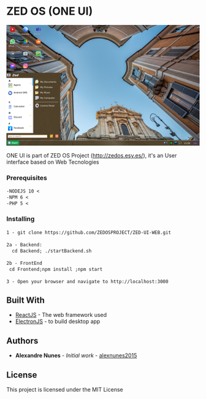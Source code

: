 # ZED OS (ONE UI)

![alt text](https://github.com/ZEDOSPROJECT/ZED-UI-WEB/blob/master/screenshot.png?raw=true)

ONE UI is part of ZED OS Project (http://zedos.esy.es/), it's an User interface based on Web Tecnologies

### Prerequisites

	-NODEJS 10 <
	-NPM 6 <
	-PHP 5 <

### Installing

	1 - git clone https://github.com/ZEDOSPROJECT/ZED-UI-WEB.git

	2a - Backend:
	  cd Backend; ./startBackend.sh

	2b - FrontEnd
	 cd Frontend;npm install ;npm start
 
	3 - Open your browser and navigate to http://localhost:3000
 
## Built With

* [ReactJS](https://reactjs.org) - The web framework used
* [ElectronJS](https://electronjs.org) - to build desktop app

## Authors

* **Alexandre Nunes** - *Initial work* - [alexnunes2015](https://github.com/alexnunes2015)

## License

This project is licensed under the MIT License
